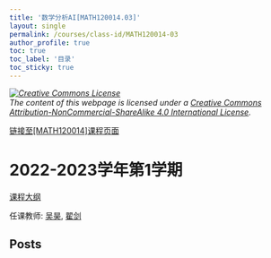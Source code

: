 ```yaml
---
title: '数学分析AI[MATH120014.03]'
layout: single
permalink: /courses/class-id/MATH120014-03
author_profile: true
toc: true
toc_label: '目录'
toc_sticky: true
---
```



<div class='notice--warning'>
	<p><i><a rel='license' href='http://creativecommons.org/licenses/by-nc-sa/4.0/'><img alt='Creative Commons License' style='border-width:0' src='https://i.creativecommons.org/l/by-nc-sa/4.0/88x31.png' /></a><br /> The content of this webpage is licensed under a <a rel='license' href='http://creativecommons.org/licenses/by-nc-sa/4.0/'>Creative Commons Attribution-NonCommercial-ShareAlike 4.0 International License</a>.</i></p>
</div>

<a href='https://fdu-math.github.io/courses/MATH120014'>链接至[MATH120014]课程页面</a>


# 2022-2023学年第1学期
<a href='https://fdu-math.github.io/courses/syllabus/MATH120014.03-2022-2023-1 (Encrypted).pdf'>课程大纲</a>

任课教师: <a href='https://fdu-math.github.io/teachers/吴昊'>吴昊</a>, <a href='https://fdu-math.github.io/teachers/翟剑'>翟剑</a>


## Posts

